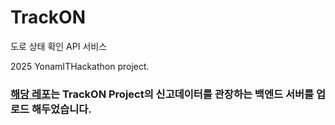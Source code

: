 # TrackON

도로 상태 확인 API 서비스

2025 YonamITHackathon project.


### [해당 레포](https://github.com/strain7626/TrackOnServer)는 TrackON Project의 신고데이터를 관장하는 백엔드 서버를 업로드 해두었습니다.
